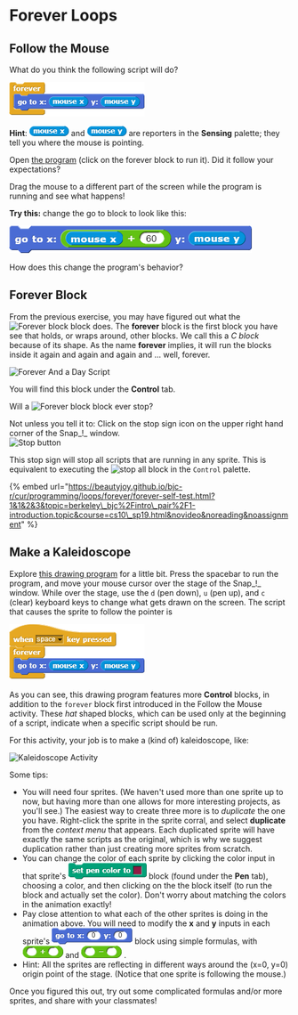 # Forever Loops

## Follow the Mouse

What do you think the following script will do?

![](../.gitbook/assets/image%20%2874%29.png)

**Hint**: ![](../.gitbook/assets/image%20%2813%29.png) and ![](../.gitbook/assets/image%20%28111%29.png) are reporters in the **Sensing** palette; they tell you where the mouse is pointing.

Open [the program](http://snap.berkeley.edu/snapsource/snap.html#open:https://beautyjoy.github.io/bjc-r/prog/loop/follow-that-mouse.xml) \(click on the forever block to run it\). Did it follow your expectations?

Drag the mouse to a different part of the screen while the program is running and see what happens!

**Try this:** change the go to block to look like this:

![](../.gitbook/assets/image%20%2836%29.png)

How does this change the program's behavior?

## Forever Block

From the previous exercise, you may have figured out what the ![Forever block](https://beautyjoy.github.io/bjc-r/img/blocks/forever.png) block does. The **forever** block is the first block you have see that holds, or wraps around, other blocks. We call this a _C block_ because of its shape. As the name **forever** implies, it will run the blocks inside it again and again and again and ... well, forever. 

![Forever And a Day Script](https://beautyjoy.github.io/bjc-r/img/intro/the-person-kept-talking-and-talking.png)

You will find this block under the **Control** tab.

Will a ![Forever block](https://beautyjoy.github.io/bjc-r/img/blocks/forever.png) block ever stop?  
  
Not unless you tell it to: Click on the stop sign icon on the upper right hand corner of the Snap_!_ window.  
![Stop button](https://beautyjoy.github.io/bjc-r/img/topic1/stopbutton.png)

This stop sign will stop all scripts that are running in any sprite. This is equivalent to executing the ![stop all block](https://beautyjoy.github.io/bjc-r/img/blocks/stop-all.png) in the `Control` palette.

{% embed url="https://beautyjoy.github.io/bjc-r/cur/programming/loops/forever/forever-self-test.html?1&1&2&3&topic=berkeley\_bjc%2Fintro\_pair%2F1-introduction.topic&course=cs10\_sp19.html&novideo&noreading&noassignment" %}

## Make a Kaleidoscope

Explore [this drawing program](http://snap.berkeley.edu/snapsource/snap.html#open:https://beautyjoy.github.io/bjc-r/prog/drawing/kaleidoscope_framework.xml) for a little bit. Press the spacebar to run the program, and move your mouse cursor over the stage of the Snap_!_ window. While over the stage, use the `d` \(pen down\), `u` \(pen up\), and `c` \(clear\) keyboard keys to change what gets drawn on the screen. The script that causes the sprite to follow the pointer is

![](../.gitbook/assets/image%20%2827%29.png)

As you can see, this drawing program features more **Control** blocks, in addition to the `forever` block first introduced in the Follow the Mouse activity. These _hat_ shaped blocks, which can be used only at the beginning of a script, indicate when a specific script should be run.

For this activity, your job is to make a \(kind of\) kaleidoscope, like:



![Kaleidoscope Activity](https://beautyjoy.github.io/bjc-r/img/topic1/topic1_kaleidoscopegif.gif)

Some tips:

* You will need four sprites. \(We haven't used more than one sprite up to now, but having more than one allows for more interesting projects, as you'll see.\) The easiest way to create three more is to _duplicate_ the one you have. Right-click the sprite in the sprite corral, and select **duplicate** from the _context menu_ that appears. Each duplicated sprite will have exactly the same scripts as the original, which is why we suggest duplication rather than just creating more sprites from scratch.
* You can change the color of each sprite by clicking the color input in that sprite's ![](../.gitbook/assets/image%20%2828%29.png) block \(found under the **Pen** tab\), choosing a color, and then clicking on the the block itself \(to run the block and actually set the color\). Don't worry about matching the colors in the animation exactly!
* Pay close attention to what each of the other sprites is doing in the animation above. You will need to modify the **x** and **y** inputs in each sprite's ![](../.gitbook/assets/image%20%28101%29.png) block using simple formulas, with ![](../.gitbook/assets/image%20%2880%29.png) and ![](../.gitbook/assets/image%20%2825%29.png) .
* Hint: All the sprites are reflecting in different ways around the \(x=0, y=0\) origin point of the stage. \(Notice that one sprite is following the mouse.\)

Once you figured this out, try out some complicated formulas and/or more sprites, and share with your classmates!

